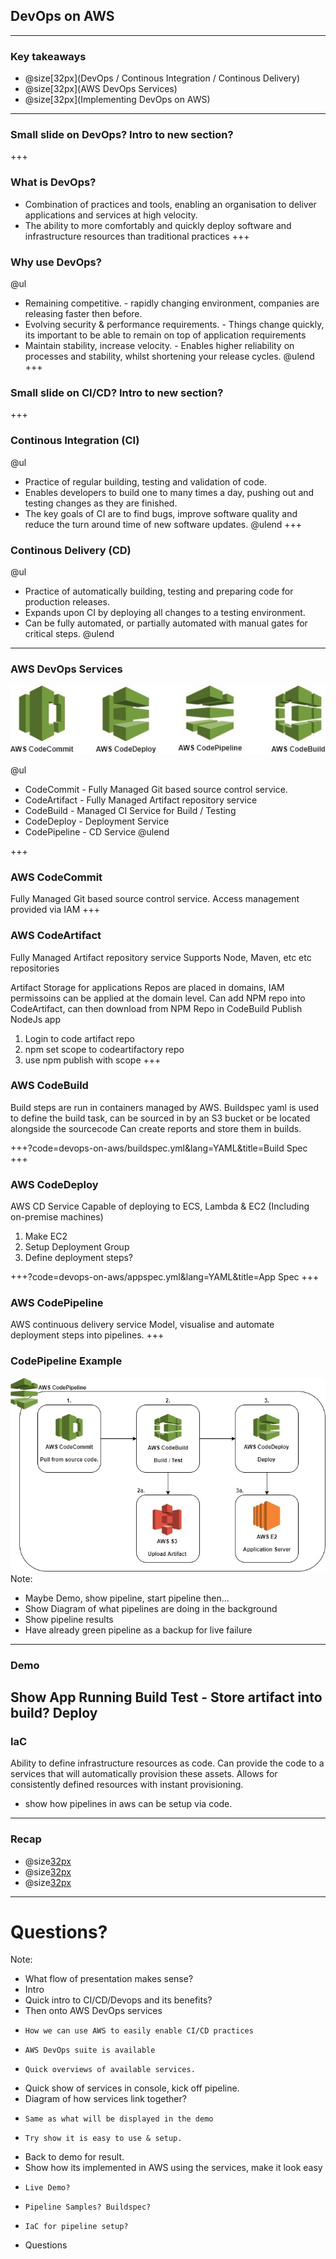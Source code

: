 [comment]: <> (https://gitpitch.com/willstobo/gitpitch-talks/master?p=devops-on-aws)
## DevOps on AWS
---
### Key takeaways
- @size[32px](DevOps / Continous Integration / Continous Delivery)
- @size[32px](AWS DevOps Services)
- @size[32px](Implementing DevOps on AWS)
---

### Small slide on DevOps? Intro to new section?
+++

### What is DevOps?
- Combination of practices and tools, enabling an organisation to deliver applications and services at high velocity.
- The ability to more comfortably and quickly deploy software and infrastructure resources than traditional practices
+++

### Why use DevOps?
@ul
- Remaining competitive. - rapidly changing environment, companies are releasing faster then before.
- Evolving security & performance requirements. - Things change quickly, its important to be able to remain on top of application requirements
- Maintain stability, increase velocity. - Enables higher reliability on processes and stability, whilst shortening your release cycles.
@ulend
+++

### Small slide on CI/CD? Intro to new section?
+++

### Continous Integration (CI)
@ul
- Practice of regular building, testing and validation of code.
- Enables developers to build one to many times a day, pushing out and testing changes as they are finished.
- The key goals of CI are to find bugs, improve software quality and reduce the turn around time of new software updates.
@ulend
+++

### Continous Delivery (CD)
@ul
- Practice of automatically building, testing and preparing code for production releases.
- Expands upon CI by deploying all changes to a testing environment.
- Can be fully automated, or partially automated with manual gates for critical steps.
@ulend
---

### AWS DevOps Services
![AWS-DevOps-Services](devops-on-aws/aws-devops-services.jpg)

@ul
- CodeCommit - Fully Managed Git based source control service.
- CodeArtifact - Fully Managed Artifact repository service
- CodeBuild - Managed CI Service for Build / Testing
- CodeDeploy - Deployment Service
- CodePipeline - CD Service
@ulend

+++

### AWS CodeCommit
Fully Managed Git based source control service.
Access management provided via IAM
+++

### AWS CodeArtifact
Fully Managed Artifact repository service
Supports Node, Maven, etc etc repositories

Artifact Storage for applications
Repos are placed in domains, IAM permissoins can be applied at the domain level.
Can add NPM repo into CodeArtifact, can then download from NPM Repo in CodeBuild
Publish NodeJs app
1. Login to code artifact repo
2. npm set scope to codeartifactory repo
3. use npm publish with scope
+++

### AWS CodeBuild
Build steps are run in containers managed by AWS.
Buildspec yaml is used to define the build task, can be sourced in by an S3 bucket or be located alongside the sourcecode
Can create reports and store them in builds.

+++?code=devops-on-aws/buildspec.yml&lang=YAML&title=Build Spec
+++

### AWS CodeDeploy
AWS CD Service 
Capable of deploying to ECS, Lambda & EC2 (Including on-premise machines)

1. Make EC2
2. Setup Deployment Group
3. Define deployment steps?

+++?code=devops-on-aws/appspec.yml&lang=YAML&title=App Spec
+++

### AWS CodePipeline
AWS continuous delivery service
Model, visualise and automate deployment steps into pipelines.
+++

### CodePipeline Example
![AWS-DevOps-Services](devops-on-aws/codepipeline.jpg)
Note:
- Maybe Demo, show pipeline, start pipeline then...
- Show Diagram of what pipelines are doing in the background
- Show pipeline results
- Have already green pipeline as a backup for live failure
---

### Demo
Show App Running
Build
Test - Store artifact into build?
Deploy
---

### IaC
Ability to define infrastructure resources as code.
Can provide the code to a services that will automatically provision these assets.
Allows for consistently defined resources with instant provisioning.
- show how pipelines in aws can be setup via code.
---

### Recap
- @size[32px]()
- @size[32px]()
- @size[32px]()
---
# Questions?

Note:
- What flow of presentation makes sense?
- Intro
- Quick intro to CI/CD/Devops and its benefits?
- Then onto AWS DevOps services
-     How we can use AWS to easily enable CI/CD practices
-     AWS DevOps suite is available
-     Quick overviews of available services.
- Quick show of services in console, kick off pipeline.
- Diagram of how services link together?
-     Same as what will be displayed in the demo
-     Try show it is easy to use & setup.
- Back to demo for result.
- Show how its implemented in AWS using the services, make it look easy
-     Live Demo? 
-     Pipeline Samples? Buildspec?
-     IaC for pipeline setup?
- Questions